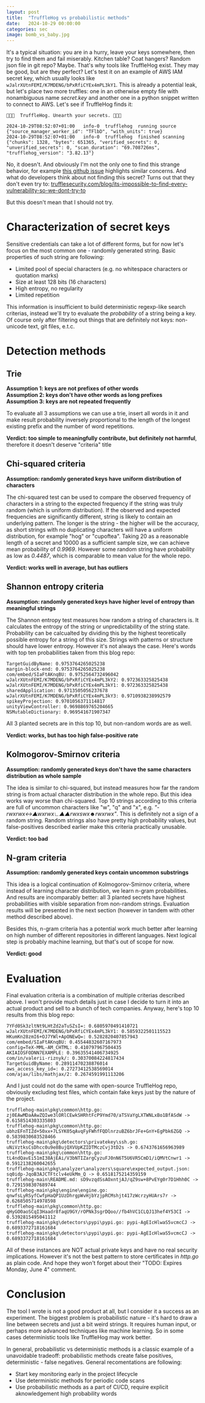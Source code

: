 ```yaml
---
layout: post
title:  "TruffleHog vs probabilistic methods"
date:   2024-10-29 00:00:00
categories: sec
image: bomb_vs_baby.jpg
---
```


It's a typical situation: you are in a hurry, leave your keys somewhere, then try to find them and fail miserably. Kitchen table? Coat hangers? Random json file in git repo? Maybe. That's why tools like TruffleHog exist. They may be good, but are they perfect? Let's test it on an example of AWS IAM secret key, which usually looks like `wJalrXUtnFEMI/K7MDENG/bPxRfiCYEx4mPL3kY1`. This is already a potential leak, but let's place two more truffles: one in an otherwise empty file with nonambiguous name *secret.key* and another one in a python snippet written to connect to AWS. Let's see if TruffleHog finds it:

```
🐷🔑🐷  TruffleHog. Unearth your secrets. 🐷🔑🐷

2024-10-29T08:52:07+01:00	info-0	trufflehog	running source	{"source_manager_worker_id": "TFlbD", "with_units": true}
2024-10-29T08:52:07+01:00	info-0	trufflehog	finished scanning	{"chunks": 1328, "bytes": 651365, "verified_secrets": 0, "unverified_secrets": 0, "scan_duration": "69.708726ms", "trufflehog_version": "3.82.13"}
```

No, it doesn't. And obviously I'm not the only one to find this strange behavior, for example [this github issue](https://github.com/trufflesecurity/trufflehog/issues/2940) highlights similar concerns. And what do developers think about not finding this secret? Turns out that they don't even try to: [trufflesecurity.com/blog/its-impossible-to-find-every-vulnerability-so-we-dont-try-to](https://trufflesecurity.com/blog/its-impossible-to-find-every-vulnerability-so-we-dont-try-to)

But this doesn't mean that I should not try.

# Characterization of secret keys

Sensitive credentials can take a lot of different forms, but for now let's focus on the most common one - randomly generated string. Basic properties of such string are following:
- Limited pool of special characters (e.g. no whitespace characters or quotation marks)
- Size at least 128 bits (16 characters)
- High entropy, no regularity
- Limited repetition

This information is insufficient to build deterministic regexp-like search criterias, instead we'll try to evaluate the *probability* of a string being a key. Of course only after filtering out things that are definitely not keys: non-unicode text, git files, e.t.c. 

# Detection methods
## Trie

**Assumption 1: keys are not prefixes of other words**  
**Assumption 2: keys don't have other words as long prefixes**  
**Assumption 3: keys are not repeated frequently**  

To evaluate all 3 assumptions we can use a trie, insert all words in it and make result probability inversely proportional to the length of the longest existing prefix and the number of word repetitions.

**Verdict: too simple to meaningfully contribute, but definitely not harmful**, therefore it doesn't deserve "criteria" title

## Chi-squared criteria 

**Assumption: randomly generated keys have uniform distribution of characters**

The chi-squared test can be used to compare the observed frequency of characters in a string to the expected frequency if the string was truly random (which is uniform distribution). If the observed and expected frequencies are significantly different, string is likely to contain an underlying pattern. The longer is the string - the higher will be the accuracy, as short strings with no duplicating characters will have a uniform distribution, for example "hog" or "cupoftea". Taking 20 as a reasonable length of a secret and 10000 as a sufficient sample size, we can achieve mean probability of *0.9969*. However some random string have probability as low as *0.4487*, which is comparable to mean value for the whole repo.

**Verdict: works well in average, but has outliers**

## Shannon entropy criteria

**Assumption: randomly generated keys have higher level of entropy than meaningful strings**

The Shannon entropy test measures how random a string of characters is. It calculates the entropy of the string or unpredictability of the string state. Probability can be calcualted by dividing this by the highest teoretically possible entropy for a string of this size. Strings with patterns or structure should have lower entropy. However it's not always the case. Here's words with top ten probabilities taken from this blog repo:
```
TargetGuidByName: 0.9753764265025238
margin-block-end: 0.9753764265025238
com/embed/SIaFtAKnqBU: 0.9752564732496042
wJalrXUtnFEMI/K7MDENG/bPxRfiCYEx4mPL3kY2: 0.972363325825438
wJalrXUtnFEMI/K7MDENG/bPxRfiCYEx4mPL3kY1: 0.972363325825438
sharedApplication: 0.9713505056237678
wJalrXUtnFEMI/K7MDENG/bPxRfiCYEx4mPL3kY3: 0.9710938238992579
spikeyProjection: 0.9701056371114817
unityViewController: 0.9698869765204665
NSMutableDictionary: 0.969541671907347
```
All 3 planted secrets are in this top 10, but non-random words are as well.

**Verdict: works, but has too high false-positive rate**

## Kolmogorov-Smirnov criteria

**Assumption: randomly generated keys don't have the same characters distribution as whole sample**

The idea is similar to chi-squared, but instead measures how far the random string is from actual character distribution in the whole repo. But this idea works way worse than chi-squared. Top 10 strings according to this criteria are full of uncommon characters like "w", "q" and "x", e.g. *"-rwxrwx↔▲wxrwx∟▲▲rwxswx☻rwxrwx"*. This is definitely not a sign of a random string. Random strings also have pretty high probability values, but false-positives described earlier make this criteria practically unusable.

**Verdict: too bad**

## N-gram criteria

**Assumption: randomly generated keys contain uncommon substrings**

This idea is a logical continuation of Kolmogorov-Smirnov criteria, where instead of learning character distribution, we learn n-gram probabilities. And results are incomparably better: all 3 planted secrets have highest probabilities with visible separation from non-random strings. Evaluation results will be presented in the next section (however in tandem with other method described above).  

Besides this, n-gram criteria has a potential work much better after learning on high number of different repositories in different languages. Next logical step is probably machine learning, but that's out of scope for now.

**Verdict: good**

# Evaluation

Final evaluation criteria is a combination of multiple criterias described above. I won't provide much details just in case I decide to turn it into an actual product and sell to a bunch of tech companies. Anyway, here's top 10 results from this blog repo:

```
7YFd0Sk3zltNt9LHtZd2aTuSZsI=: 0.6805970491410721
wJalrXUtnFEMI/K7MDENG/bPxRfiCYEx4mPL3kY1: 0.5859322501115523
HKumKn28zmI6+OJ7YWl+ApONEwQ=: 0.5282820407857943
com/embed/SIaFtAKnqBU: 0.45544832607167973
config=TeX-MML-AM_CHTML: 0.410797967504435
AKIAIOSFODNN7EXAMPLE: 0.39635541406734925
com/in/valerii-riznyk/: 0.30370084224817434
TargetGuidByName: 0.28911470238876014
aws_access_key_id=: 0.27273412538569014
com/ajax/libs/mathjax/2: 0.2674591991113206
```

And I just could not do the same with open-source TruffleHog repo, obviously excluding test files, which contain fake keys just by the nature of the project.

```
trufflehog-main\pkg\common\http.go: zj0EAwMDaAAwZQIwe3lORlCEwkSHRhtFcP9Ymd70/aTSVaYgLXTWNLxBo1BfASdW -> 0.6158514303335803
trufflehog-main\pkg\common\http.go: ubhzEFnTIZd+50xx+7LSYK05qAvqFyFWhfFQDlnrzuBZ6brJFe+GnY+EgPbk6ZGQ -> 0.5839830683528466
trufflehog-main\pkg\detectors\privatekey\ssh.go: uNiVztksCsDhcc0u9e8BujQXVUpKZIDTMczCvj3tD2s -> 0.6743761656963989
trufflehog-main\pkg\common\http.go: tL4ndQavEi51mI38AjEAi/V3bNTIZargCyzuFJ0nN6T5U6VR5CmD1/iQMVtCnwr1 -> 0.5912138260042655
trufflehog-main\pkg\analyzer\analyzers\square\expected_output.json: sq0idp-JqoB3AJCTFtclv4eUkMm_Q -> 0.6518175214359159
trufflehog-main\README.md: sD9vzqdSsAOxntjAJ/qZ9sw+8PvEYg0r7D1Hhh0C -> 0.7291598307689744
trufflehog-main\pkg\engine\engine.go: qnwfsLyRSyfCwfpHaQP1UzDhrgpWvHjbYzjpRCMshjt417zWcrzyHUArs7r -> 0.6268505714978598
trufflehog-main\pkg\common\http.go: qHyGO0aoSCqI3Haadr8faqU9GY/rOPNk3sgrDQoo//fb4hVC1CLQJ13hef4Y53CI -> 0.5392815495041112
trufflehog-main\pkg\detectors\pypi\pypi.go: pypi-AgEIcHlwaS5vcmcCJ -> 0.6893372718161684
trufflehog-main\pkg\detectors\pypi\pypi.go: pypi-AgEIcHlwaS5vcmcCJ -> 0.6893372718161684
```

All of these instances are NOT actual private keys and have no real security implications. However it's not the best pattern to store certificates in *http.go* as plain code. And hope they won't forget about their "TODO: Expires Monday, June 4" comment.

# Conclusion

The tool I wrote is not a good product at all, but I consider it a success as an experiment. The biggest problem is probabilistic nature - it's hard to draw a line between secrets and just a bit weird strings. It requires human input, or perhaps more advanced techniques like machine learning. So in some cases deterministic tools like TruffleHog may work better.

In general, probabilistic vs deterministic methods is a classic example of a unavoidable tradeoff: probabilistic methods create false positives, deterministic - false negatives. General recomentations are following:
- Start key monitoring early in the project lifecycle
- Use deterministic methods for periodic code scans
- Use probabilistic methods as a part of CI/CD, require explicit aknowledgement high probability words 